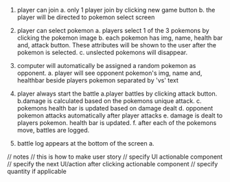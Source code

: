 1. player can join
 a. only 1 player join by clicking new game button
 b. the player will be directed to pokemon select screen

2. player can select pokemon
 a. players select 1 of the 3 pokemons by clicking the pokemon image
 b. each  pokemon has img, name, health bar and, attack button. These attributes will be shown to the user after the pokemon is selected.
 c. unslected pokemons will disappear.

3. computer will automatically be assigned a random pokemon as opponent.
 a. player will see opponent pokemon's img, name and, healthbar beside players pokemon separated by 'vs' text

4. player always start the battle
 a.player battles by clicking attack button.
 b.damage is calculated based on the pokemons unique attack.
 c. pokemons health bar is updated based on damage dealt
 d. opponent pokemon attacks automatically after player attacks
 e. damage is dealt to players pokemon. health bar is updated.
 f. after each of the pokemons move, battles are logged.

5. battle log appears at the bottom of the screen
 a. 





// notes
// this is how to make user story
// specify UI actionable component
// specify the next UI/action after clicking actionable component
// specify quantity if applicable
